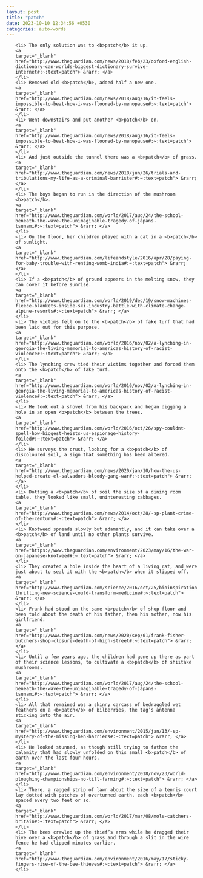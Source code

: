```yaml
---
layout: post
title: "patch"
date: 2023-10-10 12:34:56 +0530
categories: auto-words
---
```

<ol>

    <li> The only solution was to <b>patch</b> it up.
    <a 
    target="_blank" 
    href="http://www.theguardian.com/news/2018/feb/23/oxford-english-dictionary-can-worlds-biggest-dictionary-survive-internet#:~:text=patch"> &rarr; </a>
    </li>
    <li> Removed old <b>patch</b>, added half a new one.
    <a 
    target="_blank" 
    href="http://www.theguardian.com/news/2018/aug/16/it-feels-impossible-to-beat-how-i-was-floored-by-menopause#:~:text=patch"> &rarr; </a>
    </li>
    <li> Went downstairs and put another <b>patch</b> on.
    <a 
    target="_blank" 
    href="http://www.theguardian.com/news/2018/aug/16/it-feels-impossible-to-beat-how-i-was-floored-by-menopause#:~:text=patch"> &rarr; </a>
    </li>
    <li> And just outside the tunnel there was a <b>patch</b> of grass.
    <a 
    target="_blank" 
    href="http://www.theguardian.com/news/2018/jun/26/trials-and-tribulations-my-life-as-a-criminal-barrister#:~:text=patch"> &rarr; </a>
    </li>
    <li> The boys began to run in the direction of the mushroom <b>patch</b>.
    <a 
    target="_blank" 
    href="http://www.theguardian.com/world/2017/aug/24/the-school-beneath-the-wave-the-unimaginable-tragedy-of-japans-tsunami#:~:text=patch"> &rarr; </a>
    </li>
    <li> On the floor, her children played with a cat in a <b>patch</b> of sunlight.
    <a 
    target="_blank" 
    href="http://www.theguardian.com/lifeandstyle/2016/apr/28/paying-for-baby-trouble-with-renting-womb-india#:~:text=patch"> &rarr; </a>
    </li>
    <li> If a <b>patch</b> of ground appears in the melting snow, they can cover it before sunrise.
    <a 
    target="_blank" 
    href="http://www.theguardian.com/world/2019/dec/19/snow-machines-fleece-blankets-inside-ski-industry-battle-with-climate-change-alpine-resorts#:~:text=patch"> &rarr; </a>
    </li>
    <li> The victims fell on to the <b>patch</b> of fake turf that had been laid out for this purpose.
    <a 
    target="_blank" 
    href="http://www.theguardian.com/world/2016/nov/02/a-lynching-in-georgia-the-living-memorial-to-americas-history-of-racist-violence#:~:text=patch"> &rarr; </a>
    </li>
    <li> The lynching crew tied their victims together and forced them onto the <b>patch</b> of fake turf.
    <a 
    target="_blank" 
    href="http://www.theguardian.com/world/2016/nov/02/a-lynching-in-georgia-the-living-memorial-to-americas-history-of-racist-violence#:~:text=patch"> &rarr; </a>
    </li>
    <li> He took out a shovel from his backpack and began digging a hole in an open <b>patch</b> between the trees.
    <a 
    target="_blank" 
    href="http://www.theguardian.com/world/2016/oct/26/spy-couldnt-spell-how-biggest-heists-us-espionage-history-foiled#:~:text=patch"> &rarr; </a>
    </li>
    <li> He surveys the crust, looking for a <b>patch</b> of discoloured soil, a sign that something has been altered.
    <a 
    target="_blank" 
    href="http://www.theguardian.com/news/2020/jan/10/how-the-us-helped-create-el-salvadors-bloody-gang-war#:~:text=patch"> &rarr; </a>
    </li>
    <li> Dotting a <b>patch</b> of soil the size of a dining room table, they looked like small, uninteresting cabbages.
    <a 
    target="_blank" 
    href="http://www.theguardian.com/news/2014/oct/28/-sp-plant-crime-of-the-century#:~:text=patch"> &rarr; </a>
    </li>
    <li> Knotweed spreads slowly but adamantly, and it can take over a <b>patch</b> of land until no other plants survive.
    <a 
    target="_blank" 
    href="https://www.theguardian.com/environment/2023/may/16/the-war-on-japanese-knotweed#:~:text=patch"> &rarr; </a>
    </li>
    <li> They created a hole inside the heart of a living rat, and were just about to seal it with the <b>patch</b> when it slipped off.
    <a 
    target="_blank" 
    href="http://www.theguardian.com/science/2016/oct/25/bioinspiration-thrilling-new-science-could-transform-medicine#:~:text=patch"> &rarr; </a>
    </li>
    <li> Frank had stood on the same <b>patch</b> of shop floor and been told about the death of his father, then his mother, now his girlfriend.
    <a 
    target="_blank" 
    href="http://www.theguardian.com/news/2020/sep/01/frank-fisher-butchers-shop-closure-death-of-high-street#:~:text=patch"> &rarr; </a>
    </li>
    <li> Until a few years ago, the children had gone up there as part of their science lessons, to cultivate a <b>patch</b> of shiitake mushrooms.
    <a 
    target="_blank" 
    href="http://www.theguardian.com/world/2017/aug/24/the-school-beneath-the-wave-the-unimaginable-tragedy-of-japans-tsunami#:~:text=patch"> &rarr; </a>
    </li>
    <li> All that remained was a skinny carcass of bedraggled wet feathers on a <b>patch</b> of bilberries, the tag’s antenna sticking into the air.
    <a 
    target="_blank" 
    href="http://www.theguardian.com/environment/2015/jan/13/-sp-mystery-of-the-missing-hen-harriers#:~:text=patch"> &rarr; </a>
    </li>
    <li> He looked stunned, as though still trying to fathom the calamity that had slowly unfolded on this small <b>patch</b> of earth over the last four hours.
    <a 
    target="_blank" 
    href="http://www.theguardian.com/environment/2018/nov/23/world-ploughing-championships-no-till-farming#:~:text=patch"> &rarr; </a>
    </li>
    <li> There, a ragged strip of lawn about the size of a tennis court lay dotted with patches of overturned earth, each <b>patch</b> spaced every two feet or so.
    <a 
    target="_blank" 
    href="http://www.theguardian.com/world/2017/mar/08/mole-catchers-britain#:~:text=patch"> &rarr; </a>
    </li>
    <li> The bees crawled up the thief’s arms while he dragged their hive over a <b>patch</b> of grass and through a slit in the wire fence he had clipped minutes earlier.
    <a 
    target="_blank" 
    href="http://www.theguardian.com/environment/2016/may/17/sticky-fingers-rise-of-the-bee-thieves#:~:text=patch"> &rarr; </a>
    </li>